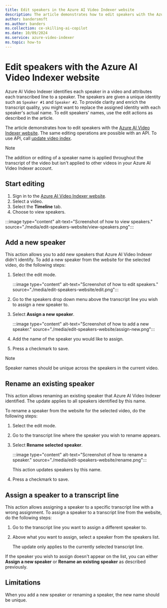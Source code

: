 ```yaml
---
title: Edit speakers in the Azure AI Video Indexer website
description: The article demonstrates how to edit speakers with the Azure AI Video Indexer website.
author: bandersmsft
ms.author: banders
ms.collection: ce-skilling-ai-copilot
ms.date: 10/09/2024
ms.service: azure-video-indexer
ms.topic: how-to
---
```


# Edit speakers with the Azure AI Video Indexer website

Azure AI Video Indexer identifies each speaker in a video and attributes each transcribed line to a speaker. The speakers are given a unique identity such as `Speaker #1` and `Speaker #2`. To provide clarity and enrich the transcript quality, you might want to replace the assigned identity with each speaker's actual name. To edit speakers' names, use the edit actions as described in the article. 

The article demonstrates how to edit speakers with the [Azure AI Video Indexer website](https://www.videoindexer.ai/). The same editing operations are possible with an API. To use API, call [update video index](https://api-portal.videoindexer.ai/api-details#api=Operations&operation=Update-Video-Index).

> [!NOTE]
> The addition or editing of a speaker name is applied throughout the transcript of the video but isn't applied to other videos in your Azure AI Video Indexer account.

## Start editing

1. Sign in to the [Azure AI Video Indexer website](https://www.videoindexer.ai/).
2. Select a video.
3. Select the **Timeline** tab.
4. Choose to view speakers.

:::image type="content" alt-text="Screenshot of how to view speakers." source="./media/edit-speakers-website/view-speakers.png":::

## Add a new speaker

This action allows you to add new speakers that Azure AI Video Indexer didn't identify. To add a new speaker from the website for the selected video, do the following steps: 

1. Select the edit mode.

    :::image type="content" alt-text="Screenshot of how to edit speakers." source="./media/edit-speakers-website/edit.png":::
1. Go to the speakers drop down menu above the transcript line you wish to assign a new speaker to.
1. Select **Assign a new speaker**.

    :::image type="content" alt-text="Screenshot of how to add a new speaker." source="./media/edit-speakers-website/assign-new.png":::
1. Add the name of the speaker you would like to assign.
1. Press a checkmark to save.

> [!NOTE]
> Speaker names should be unique across the speakers in the current video.
 
## Rename an existing speaker

This action allows renaming an existing speaker that Azure AI Video Indexer identified. The update applies to all speakers identified by this name.
 
To rename a speaker from the website for the selected video, do the following steps: 

1. Select the edit mode.
1. Go to the transcript line where the speaker you wish to rename appears.
1. Select **Rename selected speaker**. 

    :::image type="content" alt-text="Screenshot of how to rename a speaker." source="./media/edit-speakers-website/rename.png":::

   This action updates speakers by this name.
1. Press a checkmark to save.

## Assign a speaker to a transcript line

This action allows assigning a speaker to a specific transcript line with a wrong assignment. To assign a speaker to a transcript line from the website, do the following steps: 

1. Go to the transcript line you want to assign a different speaker to. 
1. Above what you want to assign, select a speaker from the speakers list.
 
    The update only applies to the currently selected transcript line.

If the speaker you wish to assign doesn't appear on the list, you can either **Assign a new speaker** or **Rename an existing speaker** as described previously.

## Limitations

When you add a new speaker or renaming a speaker, the new name should be unique.
